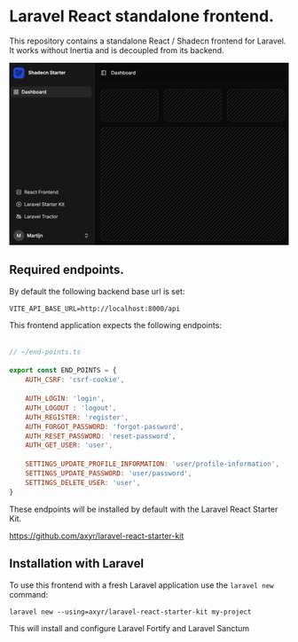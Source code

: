 # Laravel React standalone frontend.

This repository contains a standalone React / Shadecn frontend for Laravel.
It works without Inertia and is decoupled from its backend.

![Screenshot](./docs/screenshot.png)

## Required endpoints.

By default the following backend base url is set:

```dotenv
VITE_API_BASE_URL=http://localhost:8000/api
```

This frontend application expects the following endpoints:

```javascript

// ~/end-points.ts

export const END_POINTS = {
    AUTH_CSRF: 'csrf-cookie',
    
    AUTH_LOGIN: 'login',
    AUTH_LOGOUT : 'logout',
    AUTH_REGISTER: 'register',
    AUTH_FORGOT_PASSWORD: 'forgot-password',
    AUTH_RESET_PASSWORD: 'reset-password',
    AUTH_GET_USER: 'user',

    SETTINGS_UPDATE_PROFILE_INFORMATION: 'user/profile-information',
    SETTINGS_UPDATE_PASSWORD: 'user/password',
    SETTINGS_DELETE_USER: 'user',
}
```

These endpoints will be installed by default with the Laravel React Starter Kit.

https://github.com/axyr/laravel-react-starter-kit

## Installation with Laravel

To use this frontend with a fresh Laravel application use the `laravel new` command:

```shell
laravel new --using=axyr/laravel-react-starter-kit my-project
```

This will install and configure Laravel Fortify and Laravel Sanctum